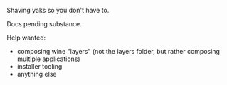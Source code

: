 Shaving yaks so you don't have to.

Docs pending substance.

Help wanted:
  - composing wine "layers" (not the layers folder, but rather composing multiple applications)
  - installer tooling
  - anything else
  
